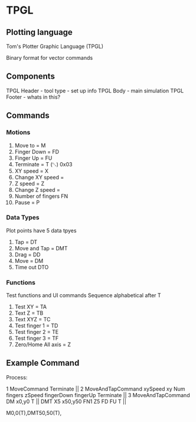 # TPGL

## Plotting language

Tom's Plotter Graphic Language (TPGL)

Binary format for vector commands

## Components

TPGL Header - tool type - set up info
TPGL Body - main simulation
TPGL Footer - whats in this?

## Commands

### Motions

1. Move to = M
2. Finger Down = FD
3. Finger Up = FU
4. Terminate = T (␃) 0x03
5. XY speed = X
6. Change XY speed =
7. Z speed = Z
8. Change Z speed =
9. Number of fingers FN
10. Pause = P

### Data Types

Plot points have 5 data tpyes

1. Tap = DT
2. Move and Tap = DMT
3. Drag = DD
4. Move = DM
5. Time out DTO

### Functions

Test functions and UI commands
Sequence alphabetical after T

1. Test XY = TA
2. Text Z = TB
3. Text XYZ = TC
4. Test finger 1 = TD 
5. Test finger 2 = TE 
6. Test finger 3 = TF
7. Zero/Home All axis = Z

## Example Command

Process:

1  MoveCommand  Terminate || 2  MoveAndTapCommand   xySpeed   xy        Num fingers  zSpeed  fingerDown  fingerUp   Terminate    ||  3 MoveAndTapCommand
   DM x0,y0     T         ||    DMT                 X5        x50,y50   FN1          Z5      FD          FU         T            ||  

M0,0(T),DMT50,50(T),
